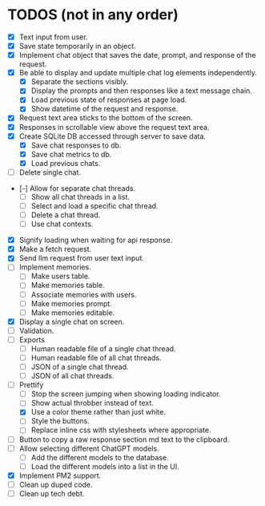 # TODOS (not in any order)
- [x] Text input from user.
- [x] Save state temporarily in an object.
- [x] Implement chat object that saves the date, prompt, and response of the request.
- [x] Be able to display and update multiple chat log elements independently.
  - [x] Separate the sections visibly.
  - [x] Display the prompts and then responses like a text message chain.
  - [x] Load previous state of responses at page load.
  - [x] Show datetime of the request and response.
- [x] Request text area sticks to the bottom of the screen.
- [x] Responses in scrollable view above the request text area.
- [x] Create SQLite DB accessed through server to save data.
  - [x] Save chat responses to db.
  - [x] Save chat metrics to db.
  - [x] Load previous chats.
- [ ] Delete single chat.
- [-] Allow for separate chat threads.
  - [ ] Show all chat threads in a list.
  - [ ] Select and load a specific chat thread.
  - [ ] Delete a chat thread.
  - [ ] Use chat contexts.
- [x] Signify loading when waiting for api response.
- [x] Make a fetch request.
- [x] Send llm request from user text input.
- [ ] Implement memories.
  - [ ] Make users table.
  - [ ] Make memories table.
  - [ ] Associate memories with users.
  - [ ] Make memories prompt.
  - [ ] Make memories editable.
- [x] Display a single chat on screen.
- [ ] Validation.
- [ ] Exports
  - [ ] Human readable file of a single chat thread.
  - [ ] Human readable file of all chat threads.
  - [ ] JSON of a single chat thread.
  - [ ] JSON of all chat threads.
- [ ] Prettify
  - [ ] Stop the screen jumping when showing loading indicator.
  - [ ] Show actual throbber instead of text.
  - [x] Use a color theme rather than just white.
  - [ ] Style the buttons.
  - [ ] Replace inline css with stylesheets where appropriate.
- [ ] Button to copy a raw response section md text to the clipboard.
- [ ] Allow selecting different ChatGPT models.
  - [ ] Add the different models to the database.
  - [ ] Load the different models into a list in the UI.
- [x] Implement PM2 support.
- [ ] Clean up duped code.
- [ ] Clean up tech debt.